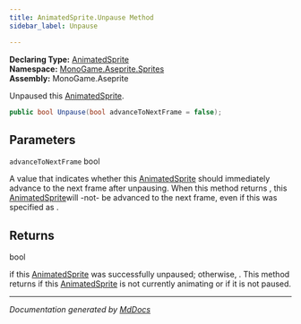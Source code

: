 ```yaml
---
title: AnimatedSprite.Unpause Method
sidebar_label: Unpause

---
```


**Declaring Type:** [AnimatedSprite](../)  
**Namespace:** [MonoGame.Aseprite.Sprites](../../)  
**Assembly:** MonoGame.Aseprite

Unpaused this [AnimatedSprite](../).

```csharp
public bool Unpause(bool advanceToNextFrame = false);
```

## Parameters

`advanceToNextFrame`  bool

A value that indicates whether this [AnimatedSprite](../) should immediately advance to the next  frame after unpausing.  When this method returns , this [AnimatedSprite](../)will \-not\- be advanced to the next frame, even if this was specified as .

## Returns

bool

 if this [AnimatedSprite](../) was successfully unpaused; otherwise, .  This method returns  if this [AnimatedSprite](../)                is not currently animating or if it is not paused.

___

*Documentation generated by [MdDocs](https://github.com/ap0llo/mddocs)*
